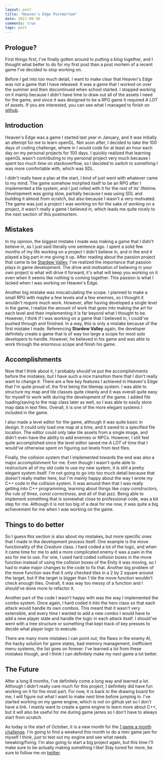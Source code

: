 ```yaml
---
layout: post
title: "Heaven's Edge Postmortem"
date: 2017-09-30
comments: true
tags: post
---
```


## Prologue?

First things first, I've finally gotten around to putting a blog together, and I thought what better to do for my first post than a post mortem of a recent game I've decided to stop working on.

Before I get into too much detail, I want to make clear that Heaven's Edge was not a game that I have released. It was a game that I worked on over the summer and then discontinued when school started. I stopped working on it mainly because I didn't have time to draw out all of the assets I need for the game, and since it was designed to be a RPG game it required *A LOT* of assets. If you are interested, you can see what I managed to finish on [github](https://github.com/ianw3214/HeavensEdge).

## Introduction

Heaven's Edge was a game I started last year in January, and it was initially an attempt for me to learn openGL. Not soon after, I decided to take the 100 days of coding challenge, where in I would code for at least an hour each day on my personal projects for 100 days. I quickly realized that learning openGL wasn't contributing to my personal project very much because I spent too much time on stackoverflow, so I decided to switch to something I was more comfortable with, which was SDL. 

I didn't really have a plan at the start, I kind of just went with whatever came to my mind. The game somehow morphed itself to be an RPG after I implemented a tile system, and I just rolled with it for the rest of its' lifetime. Development was going slow, partially because I was using SDL and building it almost from scratch, but also because I wasn't a very motivated. The game was just a project I was working on for the sake of working on a project, it wasn't really a game I believed in, which leads me quite nicely to the next section of this postmortem.

## Mistakes

In my opinion, the biggest mistake I made was making a game that I didn't believe in, as I just said literally one sentence ago. I spent a solid few months of my life working on a project I didn't believe in, and in the end it played a big part in me giving it up. After reading about the passion project that came to be [Stardew Valley](https://www.gamasutra.com/view/news/267563/The_4_years_of_selfimposed_crunch_that_went_into_Stardew_Valley.php), I've realized the importance that passion plays in game development. The drive and motivation of believing in your own project is what will drive it forward, it's what will keep you working on it even when it seems like nothing is coming together. This passion is what I lacked when I was working on Heaven's Edge.

Another big mistake was miscalculating the scope. I planned to make a small RPG with maybe a few levels and a few enemies, so I thought it wouldn't require much work. However, after having developed a single level in the game, I realize the amount of work that goes into making the art for each level and then implementing it is far beyond what I thought to be. However, I think if I was working on a game that I believed in, I could've pushed through and finished. In a way, this is only a mistake because of the first mistake I made. Referencing **Stardew Valley** again, the developer definitely create a game that is of way too large a scope for most solo developers to handle. However, he believed in his game and was able to work through the enormous scope and finish his game. 

## Accomplishments

Now that I think about it, I probably should've put the accomplishments before the mistakes, but I have such a nice transition there that I don't really want to change it. There are a few key features I achieved in Heaven's Edge that I'm quite proud of, the first being the tilemap system. I was able to structure my map and tile classes quite cleanly and it was overall quite easy for myself to work with during the development of the game. I added file loading/saving to the map class later as well, so I was able to easily store map data in text files. Overall, it is one of the more elegant systems I included in the game.

I also made a level editor for the game, although it was quite basic in design. It could only load one map at a time, and it saved to a specified file location. The editor could only take tile assets from a single image, and didn't even have the ability to add enemies or NPCs. However, I still feel quite accomplished since the level editor saved me *A LOT* of time that I would've otherwise spent on figuring out levels from text files.

Finally, the collision system that I implemented towards the end was also a major accomplishment for me. Even though I wasn't quite able to restructure all of my old code to use my new system, it is still a pretty elegant system itself. I'm not going to go into too much detail because that doesn't really matter here, but I'm mainly happy about the way I wrote my C++ code in the collision system. It was around then that I was really getting into C++ programming, learning about things like *copy constructors*, *the rule of three*, *const correctness*, and all of that jazz. Being able to implement something that is somewhat close to professional code, was a bit step for me. Although it is not too big of a deal for me now, it was quite a big achievement for me when I was working on the game.

## Things to do better

So I guess this section is also about my mistakes, but more specific ones that I made in the development process itself. One example is the move functionality of the *Creature* class. I hard coded a lot of the logic, and when it came time for me to add a more complicated enemy it was a pain in the ass for me to use. For one, I used hard coded collision boxes in the move function instead of using the collision boxes of the Enity it was moving, so I had to make major changes to the code to fix that. Another big problem of the move function was that it only checked tiles in a 2 by 2 square around the target, but if the target is bigger than 1 tile the move function wouldn't check enough tiles. Overall, it was way too messy of a function and I should've done more to refactor it. 

Another part of the code I wasn't happy with was the way I implemented the combo system. Once again, I hard coded it into the hero class so that each attack would handle its own combos. This meant that it wasn't very extensible, and every time I wanted to add a new combo I would have to add a new player state and handle the logic in each attack itself. I should've went with a tree structure or something that kept track of key presses to decide what player logic to execute. 

There are many more mistakes I can point out, the flaws in the enemy AI, the hacky solution for game states, bad memory management, inefficient menu systems, the list goes on forever. I've learned a lot from these mistakes though, and I think I can definitely make my next game a lot better.

## The Future

After a long 8 months, I've definitely come a long way and learned a lot. Although I didn't really care much for this project, I definitely did have fun working on it for the most part. For now, it is back to the drawing board for me, I will figure out what I want to make next time before jumping in. I've started working on my game engine, which is not on github yet so I don't have a link. I mainly want to create a game engine to learn more about C++, but it will also be useful for me during game james so I don't have to always start from scratch. 

As today is the start of October, it is a new month for the [1 game a month challenge](http://www.onegameamonth.com/). I'm going to find a weekend this month to do a mini game jam for myself I think, just to test out my engine and see what needs tweaking/fixing. I'm also going to start a big project again, but this time I'll make sure to be actually making something I like! Stay tuned for more, be sure to follow me on [twitter](twitter.com/ianw3214).